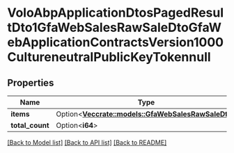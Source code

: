 # VoloAbpApplicationDtosPagedResultDto1GfaWebSalesRawSaleDtoGfaWebApplicationContractsVersion1000CultureneutralPublicKeyTokennull

## Properties

Name | Type | Description | Notes
------------ | ------------- | ------------- | -------------
**items** | Option<[**Vec<crate::models::GfaWebSalesRawSaleDto>**](gfa_web.Sales.RawSaleDto.md)> |  | [optional]
**total_count** | Option<**i64**> |  | [optional]

[[Back to Model list]](../README.md#documentation-for-models) [[Back to API list]](../README.md#documentation-for-api-endpoints) [[Back to README]](../README.md)


